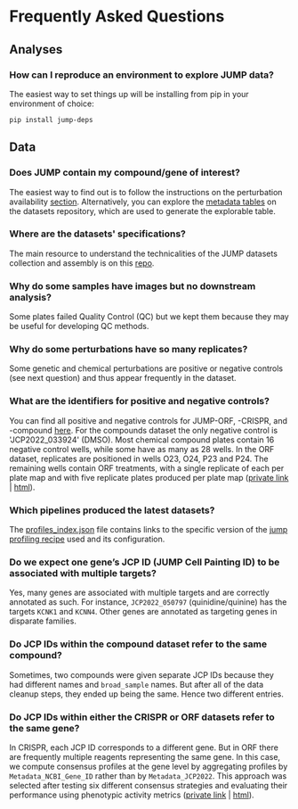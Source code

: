 # Frequently Asked Questions

## Analyses

### How can I reproduce an environment to explore JUMP data?

The easiest way to set things up will be installing from pip in your environment of choice:

```
pip install jump-deps
```

## Data

### Does JUMP contain my compound/gene of interest?

The easiest way to find out is to follow the instructions on the perturbation availability  [section](https://broadinstitute.github.io/jump_hub/howto/interactive/0_overview.html#perturbation-availability). Alternatively, you can explore the [metadata tables](https://github.com/jump-cellpainting/datasets/tree/main/metadata) on the datasets repository, which are used to generate the explorable table.

### Where are the datasets' specifications?

The main resource to understand the technicalities of the JUMP datasets collection and assembly is on this [repo](https://github.com/jump-cellpainting/datasets).

### Why do some samples have images but no downstream analysis?

Some plates failed Quality Control (QC) but we kept them because they may be useful for developing QC methods.

### Why do some perturbations have so many replicates? 

Some genetic and chemical perturbations are positive or negative controls (see next question) and thus appear frequently in the dataset.

### What are the identifiers for positive and negative controls?

You can find all positive and negative controls for JUMP-ORF, -CRISPR, and -compound [here](https://lite.datasette.io/?url=https://zenodo.org/api/records/13255965/files/babel.db/content#/babel/babel?_filter_column=pert_type&_filter_op=contains&_filter_value=con&_sort=rowid).
For the compounds dataset the only negative control is 'JCP2022_033924' (DMSO). 
Most chemical compound plates contain 16 negative control wells, while some have as many as 28 wells. In the ORF dataset, replicates are positioned in wells O23, O24, P23 and P24. The remaining wells contain ORF treatments, with a single replicate of each per plate map and with five replicate plates produced per plate map ([private link](https://github.com/jump-cellpainting/megamap/issues/8#issuecomment-1413606031) | [html](https://zenodo.org/records/15699904/files/megamap_no_replicates.html?download=1)).

### Which pipelines produced the latest datasets?

The [profiles_index.json](https://github.com/jump-cellpainting/datasets/blob/main/manifests/profile_index.json) file contains links to the specific version of the [jump profiling recipe](https://github.com/broadinstitute/jump-profiling-recipe) used and its configuration.

### Do we expect one gene’s JCP ID (JUMP Cell Painting ID) to be associated with multiple targets?

Yes, many genes are associated with multiple targets and are correctly annotated as such. For instance, `JCP2022_050797` (quinidine/quinine) has the targets `KCNK1` and `KCNN4`. Other genes are annotated as targeting genes in disparate families.

### Do JCP IDs within the compound dataset refer to the same compound?

Sometimes, two compounds were given separate JCP IDs because they had different names and `broad_sample` names. But after all of the data cleanup steps, they ended up being the same. Hence two different entries.

### Do JCP IDs within either the CRISPR or ORF datasets refer to the same gene?

In CRISPR, each JCP ID corresponds to a different gene. But in ORF there are frequently multiple reagents representing the same gene. In this case, we compute consensus profiles at the gene level by aggregating profiles by `Metadata_NCBI_Gene_ID` rather than by `Metadata_JCP2022`. This approach was selected after testing six different consensus strategies and evaluating their performance using phenotypic activity metrics ([private link](https://github.com/jump-cellpainting/morphmap/issues/178) | [html](https://zenodo.org/records/15699904/files/morphmap_consensus_profiles.html?download=1)).

